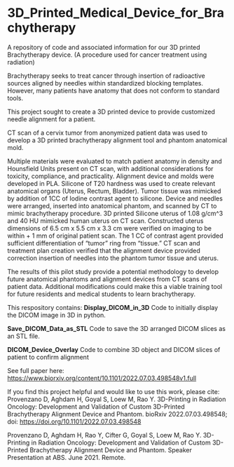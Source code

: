 # 3D_Printed_Medical_Device_for_Brachytherapy
A repository of code and associated information for our 3D printed Brachytherapy device. (A procedure used for cancer treatment using radiation)

Brachytherapy seeks to treat cancer through insertion of radioactive sources aligned by needles within standardized blocking templates. However, many patients have anatomy that does not conform to standard tools. 

This project sought to create a 3D printed device to provide customized needle alignment for a patient. 

CT scan of a cervix tumor from anonymized patient data was used to develop a 3D printed brachytherapy alignment tool and phantom anatomical mold. 

Multiple materials were evaluated to match patient anatomy in density and Hounsfield Units present on CT scan, with additional considerations for toxicity, compliance, and practicality. Alignment device and molds were developed in PLA. Silicone of T20 hardness was used to create relevant anatomical organs (Uterus, Rectum, Bladder). Tumor tissue was mimicked by addition of 1CC of Iodine contrast agent to silicone. Device and needles were arranged, inserted into anatomical phantom, and scanned by CT to mimic brachytherapy procedure. 3D printed Silicone uterus of 1.08 g/cm^3 and 40 HU mimicked human uterus on CT scan. Constructed uterus dimensions of 6.5 cm x 5.5 cm x 3.3 cm were verified on imaging to be within + 1 mm of original patient scan. The 1 CC of contrast agent provided sufficient differentiation of “tumor” ring from “tissue.” CT scan and treatment plan creation verified that the alignment device provided correction insertion of needles into the phantom tumor tissue and uterus. 

The results of this pilot study provide a potential methodology to develop future anatomical phantoms and alignment devices from CT scans of patient data. Additional modifications could make this a viable training tool for future residents and medical students to learn brachytherapy.

This respository contains:
**Display_DICOM_in_3D**
Code to initially display the DICOM image in 3D in python.

**Save_DICOM_Data_as_STL**
Code to save the 3D arranged DICOM slices as an STL file.

**DICOM_Device_Overlay**
Code to combine 3D object and DICOM slices of patient to confirm alignment

See full paper here: https://www.biorxiv.org/content/10.1101/2022.07.03.498548v1.full

If you find this project helpful and would like to use this work, please cite:
Provenzano D, Aghdam H, Goyal S, Loew M, Rao Y. 3D-Printing in Radiation Oncology: Development and Validation of Custom 3D-Printed Brachytherapy Alignment Device and Phantom. bioRxiv 2022.07.03.498548; doi: https://doi.org/10.1101/2022.07.03.498548 

Provenzano D, Aghdam H, Rao Y, Cifter G, Goyal S, Loew M, Rao Y. 3D-Printing in Radiation Oncology: Development and Validation of Custom 3D-Printed Brachytherapy Alignment Device and Phantom. Speaker Presentation at ABS. June 2021. Remote.
